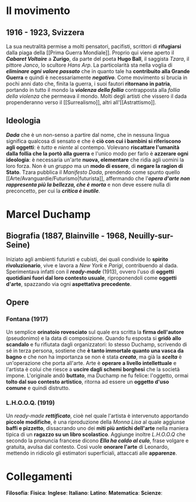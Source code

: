 # Il movimento
## 1916 - 1923, Svizzera
La sua neutralità permise a molti pensatori, pacifisti, scrittori di **rifugiarsi** dalla piaga della [[Prima Guerra Mondiale]]. Proprio qui viene aperto il ***Cabaret Voltaire*** a **Zurigo**, da parte del poeta **Hugo Ball**, il saggista *Tzara*, il pittore *Janco*, lo scultore *Hans Arp*. La particolarità sta nella voglia di ***eliminare ogni valore passato*** che in quanto tale ha **contribuito alla Grande Guerra** e quindi è necessariamente ***negativo***. Come movimento si brucia in pochi anni dato che, finita la guerra, i suoi fautori **ritornano in patria**, portando in tutto il mondo la ***violenza della follia*** contrapposta alla *follia della violenza* che permeava il mondo. Molti degli artisti che vissero il dada propenderanno verso il [[Surrealismo]], altri all'[[Astrattismo]].
## Ideologia
***Dada*** che è un non-senso a partire dal nome, che in nessuna lingua significa qualcosa di sensato e che è **ciò con cui i bambini si riferiscono agli oggetti**: è *tutto* e *niente* al contempo. Volevano **riscattare l'umanità dalla follia che la portò alla guerra** e l'unico modo per farlo è **azzerare ogni ideologia**: è necessaria un'arte **nuova, elementare** che ridia agli uomini la loro forza. Non è un *gruppo* ma un **modo di essere**, di **negare la ragion di Stato**. Tzara pubblica il *Manifesto Dada*, prendendo come spunto quello [[Arte/Avanguardie/Futurismo|futurista]], affermando che l'***opera d'arte non rappresenta più la bellezza, che è morta*** e non deve essere nulla di preconcetto, per cui la ***critica è inutile***. 
# Marcel Duchamp
## Biografia (1887, Blainville - 1968, Neuilly-sur-Seine)
Iniziato agli ambienti futuristi e cubisti, dei quali condivide lo **spirito rivoluzionario**, vive e lavora a *New York* e *Parigi*, contribuendo al dada. Sperimentava infatti con il ***ready-made*** (1913), ovvero l'uso di **oggetti quotidiani fuori dal loro contesto usuale**, riproponendoli come **oggetti d'arte**, spazzando via ogni **aspettativa precedente**.
## Opere
### Fontana (1917)
Un semplice **orinatoio rovesciato** sul quale era scritta la **firma dell'autore** (pseudonimo) e la data di composizione. Quando fu esposta si **gridò allo scandalo** e fu rifiutata dagli organizzatori: lo stesso Duchamp, scrivendo di sé in terza persona, sostiene che **è tanto immortale quanto una vasca da bagno** e che non ha importanza se non è stata ***creata***, ma già la ***scelta*** è un'operazione che porta all'arte. Arte è **operare a livello intellettuale** e l'artista è colui che riesce a **uscire dagli schemi borghesi** che la società impone. L'originale andò **buttato**, ma Duchamp ne fu felice: l'oggetto, ormai **tolto dal suo contesto artistico**, ritorna ad essere un **oggetto d'uso comune** e quindi distrutto.
### L.H.O.O.Q. (1919)
Un *ready-made **rettificato***, cioè nel quale l'artista è intervenuto apportando **piccole modifiche**, è una riproduzione della *Monna Lisa* al quale aggiunse **baffi e pizzetto**, dissacrando uno dei **miti più antichi dell'arte** nella maniera tipica di un **ragazzo su un libro scolastico**. Aggiunge inoltre *L.H.O.O.Q* che secondo la pronuncia francese dicono ***Ella ha caldo al culo***, frase volgare e gratuita, avulsa dal contesto. Così vuole **onorare l'arte** di Leonardo, mettendo in ridicolo gli estimatori superficiali, attaccati alle **apparenze**.
# Collegamenti
**Filosofia**:
**Fisica**:
**Inglese**:
**Italiano**:
**Latino**:
**Matematica**:
**Scienze**:
